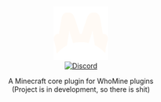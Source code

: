 <div align="center">
  <br>
  <a href="https://minersstudios.com">
    <img src="https://raw.githubusercontent.com/MinersStudios/.github/main/assets/logos/logo_white.png" alt="MinersStudios">
  </a>
  <br>
  <a href="https://whomine.net/discord">
    <img alt="Discord" src="https://img.shields.io/discord/928575868643733535?color=000000&label=WhoMine&logo=Discord&logoColor=FFFFFF&style=for-the-badge">
  </a>
  <p>
    A Minecraft core plugin for WhoMine plugins<br>
    (Project is in development, so there is shit)
  </p>
  <br>
</div>
